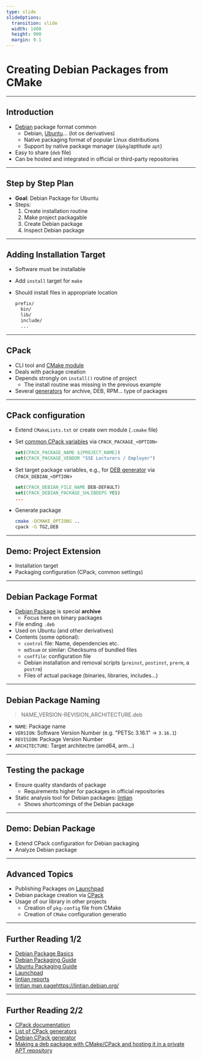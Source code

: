 ```yaml
---
type: slide
slideOptions:
  transition: slide
  width: 1400
  height: 900
  margin: 0.1
---
```


<style>
  .reveal strong {
    font-weight: bold;
    color: orange;
  }
  .reveal p {
    text-align: left;
  }
  .reveal section h1 {
    color: orange;
  }
  .reveal section h2 {
    color: orange;
  }
  .reveal code {
    font-family: 'Source Code Pro';
    color: orange;
  }
</style>

# Creating Debian Packages from CMake

---

## Introduction

- [Debian](https://www.debian.org/) package format common
    - Debian, [Ubuntu](https://ubuntu.com/)... (lot os derivatives)
    - Native packaging format of popular Linux distributions
    - Support by native package manager (`dpkg`/aptitude `apt`)
- Easy to share (`deb` file)
- Can be hosted and integrated in official or third-party repositories

---

## Step by Step Plan

- **Goal**: Debian Package for Ubuntu
- Steps:
    1. Create installation routine
    2. Make project packagable
    3. Create Debian package
    4. Inspect Debian package

---

## Adding Installation Target

- Software must be installable
- Add `install` target for `make`
- Should install files in appropriate location

  ```bash
  prefix/
    bin/
    lib/
    include/
    ...
  ```

---

## CPack

- CLI tool and [CMake module](https://cmake.org/cmake/help/latest/module/CPack.html)
- Deals with package creation
- Depends strongly on `install()` routine of project
    - The install routine was missing in the previous example
- Several [generators](https://cmake.org/cmake/help/latest/manual/cpack-generators.7.html) for archive, DEB, RPM... type of packages

---

## CPack configuration

- Extend `CMakeLists.txt`  or create own module (`.cmake` file)
- Set [common CPack variables](https://cmake.org/cmake/help/latest/module/CPack.html#variables-common-to-all-cpack-generators) via `CPACK_PACKAGE_<OPTION>`

  ```cmake
  set(CPACK_PACKAGE_NAME ${PROJECT_NAME})
  set(CPACK_PACKAGE_VENDOR "SSE Lecturers / Employer")
  ```

- Set target package variables, e.g., for [DEB generator](https://cmake.org/cmake/help/latest/cpack_gen/deb.html#cpack_gen:CPack%20DEB%20Generator) via `CPACK_DEBIAN_<OPTION`>

  ```cmake
  set(CPACK_DEBIAN_FILE_NAME DEB-DEFAULT)
  set(CPACK_DEBIAN_PACKAGE_SHLIBDEPS YES)
  ...
  ```

- Generate package

  ```bash
  cmake -DCMAKE_OPTIONS ..
  cpack -G TGZ,DEB
  ```

---

## Demo: Project Extension

- Installation target
- Packaging configuration (CPack, common settings)

---

## Debian Package Format

- [Debian Package](https://www.debian.org/doc/manuals/debian-faq/pkg-basics.en.html) is special **archive**
    - Focus here on binary packages
- File ending `.deb`
- Used on Ubuntu (and other derivatives)
- Contents (some optional):
    - `control` file: Name, dependencies etc.
    - `md5sum` or similar: Checksums of bundled files
    - `conffile`: configuration file
    - Debian installation and removal scripts (`preinst`, `postinst`, `prerm`, a `postrm`)
    - Files of actual package (binaries, libraries, includes...)

---

## Debian Package Naming

> NAME_VERSION-REVISION_ARCHITECTURE.deb

- `NAME`: Package name
- `VERSION`: Software Version Number (e.g. "PETSc 3.16.1" -> `3.16.1`)
- `REVISION`: Package Version Number
- `ARCHITECTURE`: Target architectre (amd64, arm...)

---

## Testing the package

- Ensure quality standards of package
    - Requirements higher for packages in official repositories
- Static analysis tool for Debian packages: [lintian](https://lintian.debian.org/)
    - Shows shortcomings of the Debian package

---

## Demo: Debian Package

- Extend CPack configuration for Debian packaging
- Analyze Debian package

---

## Advanced Topics

- Publishing Packages on [Launchpad](https://launchpad.net/)
- Debian package creation via [CPack](https://cmake.org/cmake/help/latest/cpack_gen/deb.html#cpack_gen:CPack%20DEB%20Generator)
- Usage of our library in other projects
    - Creation of `pkg-config` file from CMake
    - Creation of `CMake` configuration generatio

---

## Further Reading 1/2

- [Debian Package Basics](https://www.debian.org/doc/manuals/debian-faq/pkg-basics.en.html)
- [Debian Packaging Guide](https://wiki.debian.org/Packaging)
- [Ubuntu Packaging Guide](https://packaging.ubuntu.com/html/)
- [Launchpad](https://launchpad.net/)
- [lintian reports](https://lintian.debian.org/)
- [lintian man page](https://lintian.debian.org/)https://lintian.debian.org/


---

## Further Reading 2/2

- [CPack documentation](https://cmake.org/cmake/help/latest/module/CPack.html)
- [List of CPack generators](https://cmake.org/cmake/help/latest/manual/cpack-generators.7.html)
- [Debian CPack generator]([generators](https://cmake.org/cmake/help/latest/cpack_gen/deb.html#cpack_gen:CPack%20DEB%20Generator))
- [Making a deb package with CMake/CPack and hosting it in a private APT repository](https://decovar.dev/blog/2021/09/23/cmake-cpack-package-deb-apt/)